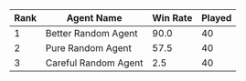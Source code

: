 | Rank | Agent Name | Win Rate | Played |
|------|------------|------|-------|
| 1 | Better Random Agent | 90.0 | 40 |
| 2 | Pure Random Agent | 57.5 | 40 |
| 3 | Careful Random Agent | 2.5 | 40 |
